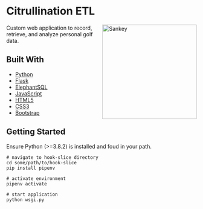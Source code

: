 # Citrullination ETL

<img src="https://github.com/grahamdelafield/hook-slice/blob/main/images/tiger.png" align="right"
     alt="Sankey" height="250">
     
Custom web application to record, retrieve, and analyze personal golf data.

## Built With
* [Python](https://python.org)
* [Flask](https://www.google.com/search?q=c+language&rlz=1C1CHBF_enUS867US868&oq=c+language&aqs=chrome.0.69i59j0l4j69i60l3.2269j0j4&sourceid=chrome&ie=UTF-8)
* [ElephantSQL](https://www.elephantsql.com/)
* [JavaScript](https://www.javascript.com/)
* [HTML5](https://developer.mozilla.org/en-US/docs/Web/Guide/HTML/HTML5)
* [CSS3](https://jquery.com)
* [Bootstrap](https://getbootstrap.com)

## Getting Started
Ensure Python (>=3.8.2) is installed and foud in your path.

```
# navigate to hook-slice directory
cd some/path/to/hook-slice
pip install pipenv

# activate environment
pipenv activate

# start application
python wsgi.py
```
